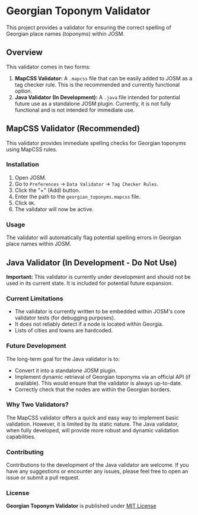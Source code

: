 # Georgian Toponym Validator

This project provides a validator for ensuring the correct spelling of Georgian place names (toponyms) within JOSM.

## Overview

This validator comes in two forms:

1.  **MapCSS Validator:** A `.mapcss` file that can be easily added to JOSM as a tag checker rule. This is the recommended and currently functional option.
2.  **Java Validator (In Development):** A `.java` file intended for potential future use as a standalone JOSM plugin. Currently, it is not fully functional and is not intended for immediate use.

## MapCSS Validator (Recommended)

This validator provides immediate spelling checks for Georgian toponyms using MapCSS rules.

### Installation

1.  Open JOSM.
2.  Go to `Preferences` -> `Data Validator` -> `Tag Checker Rules`.
3.  Click the "+" (Add) button.
4.  Enter the path to the `georgian_toponyms.mapcss` file.
5.  Click `OK`.
6.  The validator will now be active.

### Usage

The validator will automatically flag potential spelling errors in Georgian place names within JOSM.

## Java Validator (In Development - Do Not Use)

**Important:** This validator is currently under development and should not be used in its current state. It is included for potential future expansion.

### Current Limitations

* The validator is currently written to be embedded within JOSM's core validator tests (for debugging purposes).
* It does not reliably detect if a node is located within Georgia.
* Lists of cities and towns are hardcoded.

### Future Development

The long-term goal for the Java validator is to:

* Convert it into a standalone JOSM plugin.
* Implement dynamic retrieval of Georgian toponyms via an official API (if available). This would ensure that the validator is always up-to-date.
* Correctly check that the nodes are within the Georgian borders.

### Why Two Validators?

The MapCSS validator offers a quick and easy way to implement basic validation. However, it is limited by its static nature. The Java validator, when fully developed, will provide more robust and dynamic validation capabilities.

### Contributing

Contributions to the development of the Java validator are welcome. If you have any suggestions or encounter any issues, please feel free to open an issue or submit a pull request.

### License

**Georgian Toponym Validator** is published under [MIT License](https://github.com/irakliy01/georgian-toponym-validator/blob/main/LICENSE)
